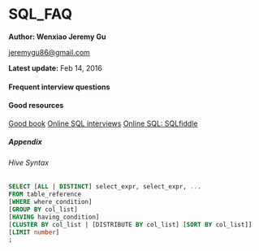 # SQL_FAQ

 **Author: Wenxiao Jeremy Gu** 

 <jeremygu86@gmail.com>

 **Latest update:** Feb 14, 2016



#### Frequent interview questions

#### Good resources
[Good book](http://java67.blogspot.com.by/2013/04/10-frequently-asked-sql-query-interview-questions-answers-database.html)
[Online SQL interviews](http://www.toptal.com/sql/interview-questions)
[Online SQL: SQLfiddle](http://sqlfiddle.com/)


##### Appendix 
###### Hive Syntax

```sql
SELECT [ALL | DISTINCT] select_expr, select_expr, ...
FROM table_reference
[WHERE where_condition]
[GROUP BY col_list]
[HAVING having_condition]
[CLUSTER BY col_list | [DISTRIBUTE BY col_list] [SORT BY col_list]]
[LIMIT number]
;
```